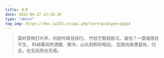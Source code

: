 ```yaml
---
title: 关于
date: 2022-04-27 22:16:36
type: "about"
top_img: https://dev.iw233.cn/api.php?sort=pc&type=jpg&4
---
```




> 莫听穿林打叶声，何妨吟啸且徐行。
> 竹杖芒鞋轻胜马，谁怕？一蓑烟雨任平生。
> 料峭春风吹酒醒，微冷，山头斜照却相迎。
> 回首向来萧瑟处，归去，也无风雨也无晴。



